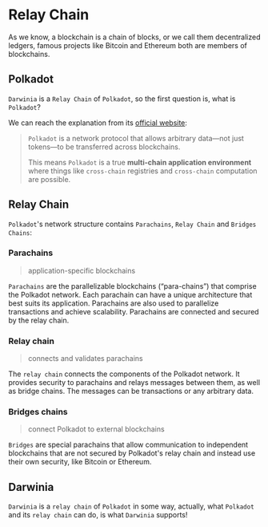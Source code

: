 # Relay Chain

As we know, a blockchain is a chain of blocks, or we call them decentralized ledgers, famous projects like Bitcoin and Ethereum both are members of blockchains.

## Polkadot

`Darwinia` is a `Relay Chain` of `Polkadot`, so the first question is, what is `Polkadot`?

We can reach the explanation from its [official website][0]:

> `Polkadot` is a network protocol that allows arbitrary data—not just tokens—to be transferred across blockchains.
> 
> This means `Polkadot` is a true **multi-chain application environment** where things like `cross-chain` registries and `cross-chain` computation are possible.


## Relay Chain

`Polkadot`'s network structure contains `Parachains`, `Relay Chain` and `Bridges Chains`:

### Parachains

> application-specific blockchains

`Parachains` are the parallelizable blockchains (“para-chains”) that comprise the Polkadot network. Each parachain can have a unique architecture that best suits its application. Parachains are also used to parallelize transactions and achieve scalability. Parachains are connected and secured by the relay chain.

### Relay chain

> connects and validates parachains

The `relay chain` connects the components of the Polkadot network. It provides security to parachains and relays messages between them, as well as bridge chains. The messages can be transactions or any arbitrary data.

### Bridges chains

> connect Polkadot to external blockchains

`Bridges` are special parachains that allow communication to independent blockchains that are not secured by Polkadot's relay chain and instead use their own security, like Bitcoin or Ethereum.


## Darwinia

`Darwinia` is a `relay chain` of `Polkadot` in some way, actually, what `Polkadot` and its `relay chain` can do, is what `Darwinia` supports!


[0]: https://polkadot.network
